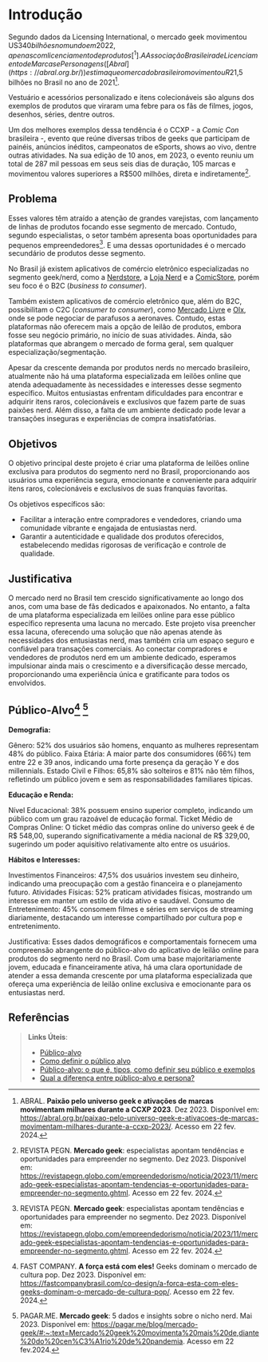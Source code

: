 # Introdução

Segundo dados da Licensing International, o mercado geek movimentou US$340 bilhões no mundo em 2022, apenas com licenciamento de produtos[^1]. A Associação Brasileira de Licenciamento de Marcas e Personagens ([Abral](https://abral.org.br/)) estima que o mercado brasileiro movimentou R$21,5 bilhões no Brasil no ano de 2021[^2].

Vestuário e acessórios personalizado e itens colecionáveis são alguns dos exemplos de produtos que viraram uma febre para os fãs de filmes, jogos, desenhos, séries, dentre outros.

Um dos melhores exemplos dessa tendência é o CCXP - a _Comic Con_ brasileira -, evento que reúne diversas tribos de geeks que participam de painéis, anúncios inéditos, campeonatos de eSports, shows ao vivo, dentre outras atividades. Na sua edição de 10 anos, em 2023, o evento reuniu um total de 287 mil pessoas em seus seis dias de duração, 105 marcas e movimentou valores superiores a R$500 milhões, direta e indiretamente[^3].

## Problema

Esses valores têm atraído a atenção de grandes varejistas, com lançamento de linhas de produtos focando esse segmento de mercado. Contudo, segundo especialistas, o setor também apresenta boas oportunidades para pequenos empreendedores[^3]. E uma dessas oportunidades é o mercado secundário de produtos desse segmento.

No Brasil já existem aplicativos de comércio eletrônico especializadas no segmento geek/nerd, como a [Nerdstore](https://nerdstore.com.br/), a [Loja Nerd](https://lojanerd.com.br/) e a [ComicStore](https://www.comicstore.com.br/), porém seu foco é o B2C (_business to consumer_).

Também existem aplicativos de comércio eletrônico que, além do B2C, possibilitam o C2C (_consumer to consumer_), como [Mercado Livre](https://www.mercadolivre.com.br/) e [Olx](https://www.olx.com.br/), onde se pode negociar de parafusos a aeronaves. Contudo, estas plataformas não oferecem mais a opção de leilão de produtos, embora fosse seu negócio primário, no início de suas atividades. Ainda, são plataformas que abrangem o mercado de forma geral, sem qualquer especialização/segmentação.

Apesar da crescente demanda por produtos nerds no mercado brasileiro, atualmente não há uma plataforma especializada em leilões online que atenda adequadamente às necessidades e interesses desse segmento específico. Muitos entusiastas enfrentam dificuldades para encontrar e adquirir itens raros, colecionáveis e exclusivos que fazem parte de suas paixões nerd. Além disso, a falta de um ambiente dedicado pode levar a transações inseguras e experiências de compra insatisfatórias.

## Objetivos

O objetivo principal deste projeto é criar uma plataforma de leilões online exclusiva para produtos do segmento nerd no Brasil, proporcionando aos usuários uma experiência segura, emocionante e conveniente para adquirir itens raros, colecionáveis e exclusivos de suas franquias favoritas.

Os objetivos específicos são:

- Facilitar a interação entre compradores e vendedores, criando uma comunidade vibrante e engajada de entusiastas nerd.
- Garantir a autenticidade e qualidade dos produtos oferecidos, estabelecendo medidas rigorosas de verificação e controle de qualidade.

## Justificativa

O mercado nerd no Brasil tem crescido significativamente ao longo dos anos, com uma base de fãs dedicados e apaixonados. No entanto, a falta de uma plataforma especializada em leilões online para esse público específico representa uma lacuna no mercado. Este projeto visa preencher essa lacuna, oferecendo uma solução que não apenas atende às necessidades dos entusiastas nerd, mas também cria um espaço seguro e confiável para transações comerciais. Ao conectar compradores e vendedores de produtos nerd em um ambiente dedicado, esperamos impulsionar ainda mais o crescimento e a diversificação desse mercado, proporcionando uma experiência única e gratificante para todos os envolvidos.

## Público-Alvo[^4] [^5]

**Demografia:**

Gênero: 52% dos usuários são homens, enquanto as mulheres representam 48% do público.
Faixa Etária: A maior parte dos consumidores (66%) tem entre 22 e 39 anos, indicando uma forte presença da geração Y e dos millennials.
Estado Civil e Filhos: 65,8% são solteiros e 81% não têm filhos, refletindo um público jovem e sem as responsabilidades familiares típicas.

**Educação e Renda:**

Nível Educacional: 38% possuem ensino superior completo, indicando um público com um grau razoável de educação formal.
Ticket Médio de Compras Online: O ticket médio das compras online do universo geek é de R$ 548,00, superando significativamente a média nacional de R$ 329,00, sugerindo um poder aquisitivo relativamente alto entre os usuários.

**Hábitos e Interesses:**

Investimentos Financeiros: 47,5% dos usuários investem seu dinheiro, indicando uma preocupação com a gestão financeira e o planejamento futuro.
Atividades Físicas: 52% praticam atividades físicas, mostrando um interesse em manter um estilo de vida ativo e saudável.
Consumo de Entretenimento: 45% consomem filmes e séries em serviços de streaming diariamente, destacando um interesse compartilhado por cultura pop e entretenimento.

Justificativa:
Esses dados demográficos e comportamentais fornecem uma compreensão abrangente do público-alvo do aplicativo de leilão online para produtos do segmento nerd no Brasil. Com uma base majoritariamente jovem, educada e financeiramente ativa, há uma clara oportunidade de atender a essa demanda crescente por uma plataforma especializada que ofereça uma experiência de leilão online exclusiva e emocionante para os entusiastas nerd.

## Referências

[^1]: LICENSE GLOBAL. **The 2024 License Global Toy Forecast**. Dez 2023. Disponível em: https://www.licenseglobal.com/toys-games/2024-license-global-toy-forecast. Acesso em: 22 fev. 2024.
[^2]: ABRAL. **Paixão pelo universo geek e ativações de marcas movimentam milhares durante a CCXP 2023**. Dez 2023. Disponível em: https://abral.org.br/paixao-pelo-universo-geek-e-ativacoes-de-marcas-movimentam-milhares-durante-a-ccxp-2023/. Acesso em 22 fev. 2024.
[^3]: REVISTA PEGN. **Mercado geek**: especialistas apontam tendências e oportunidades para empreender no segmento. Dez 2023. Disponível em: https://revistapegn.globo.com/empreendedorismo/noticia/2023/11/mercado-geek-especialistas-apontam-tendencias-e-oportunidades-para-empreender-no-segmento.ghtml. Acesso em 22 fev. 2024.
[^4]: FAST COMPANY. **A força está com eles!** Geeks dominam o mercado de cultura pop. Dez 2023. Disponível em: https://fastcompanybrasil.com/co-design/a-forca-esta-com-eles-geeks-dominam-o-mercado-de-cultura-pop/. Acesso em 22 fev. 2024.
[^5]: PAGAR.ME. **Mercado geek**: 5 dados e insights sobre o nicho nerd. Mai 2023. Disponível em: https://pagar.me/blog/mercado-geek/#:~:text=Mercado%20geek%20movimenta%20mais%20de,diante%20do%20cen%C3%A1rio%20de%20pandemia. Acesso em 22 fev.2024.

> **Links Úteis**:
>
> - [Público-alvo](https://blog.hotmart.com/pt-br/publico-alvo/)
> - [Como definir o público alvo](https://exame.com/pme/5-dicas-essenciais-para-definir-o-publico-alvo-do-seu-negocio/)
> - [Público-alvo: o que é, tipos, como definir seu público e exemplos](https://klickpages.com.br/blog/publico-alvo-o-que-e/)
> - [Qual a diferença entre público-alvo e persona?](https://rockcontent.com/blog/diferenca-publico-alvo-e-persona/)
